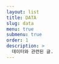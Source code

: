 ```yaml
---
layout: list
title: DATA
slug: data
menu: true
submenu: true
order: 1
description: >
  데이터와 관련된 글.
---
```

